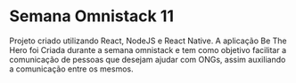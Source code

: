 # Semana Omnistack 11

Projeto criado utilizando React, NodeJS e React Native. A aplicação Be The Hero foi Criada durante a semana omnistack e tem como objetivo facilitar a comunicação de pessoas que desejam ajudar com ONGs, assim auxiliando a comunicação entre os mesmos.
